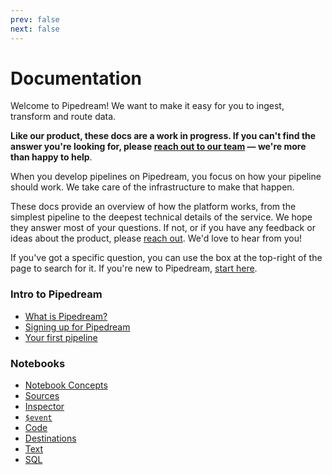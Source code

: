 ```yaml
---
prev: false
next: false
---
```


# Documentation

Welcome to Pipedream! We want to make it easy for you to ingest, transform and route data.

**Like our product, these docs are a work in progress. If you can't find the answer you're looking for, please [reach out to our team](/support/) — we're more than happy to help**.

When you develop pipelines on Pipedream, you focus on how your pipeline should work. We take care of the infrastructure to make that happen.

These docs provide an overview of how the platform works, from the simplest pipeline to the deepest technical details of the service. We hope they answer most of your questions. If not, or if you have any feedback or ideas about the product, please [reach out](/support/). We'd love to hear from you!

If you've got a specific question, you can use the box at the top-right of the page to search for it. If you're new to Pipedream, [start here](/what-is-pipedream/).

### Intro to Pipedream

- [What is Pipedream?](/what-is-pipedream/)
- [Signing up for Pipedream](/sign-up/)
- [Your first pipeline](/your-first-pipeline/)

### Notebooks

- [Notebook Concepts](/notebook/)
- [Sources](/notebook/sources/)
- [Inspector](/notebook/inspector/)
- [`$event`](/notebook/dollar-event/)
- [Code](/notebook/code/)
- [Destinations](/notebook/destinations/)
- [Text](/notebook/text/)
- [SQL](/notebook/sql/)
